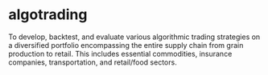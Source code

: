 # algotrading
To develop, backtest, and evaluate various algorithmic trading strategies on a diversified portfolio encompassing the entire supply chain from grain production to retail. This includes essential commodities, insurance companies, transportation, and retail/food sectors.
